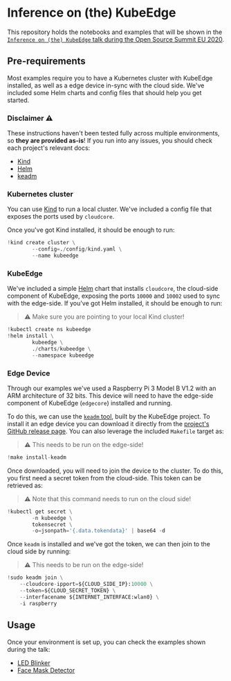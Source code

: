 # Inference on (the) KubeEdge

This repository holds the notebooks and examples that will be shown in the [`Inference on (the) KubeEdge` talk during the Open Source Summit EU 2020](https://osseu2020.sched.com/event/eCFe/inference-on-the-kubeedge-adrian-gonzalez-martin-seldon).

## Pre-requirements

Most examples require you to have a Kubernetes cluster with KubeEdge installed, as well as a edge device in-sync with the cloud side.
We've included some Helm charts and config files that should help you get started.

### Disclaimer :warning:

These instructions haven't been tested fully across multiple environments, so **they are provided as-is**!
If you run into any issues, you should check each project's relevant docs:

- [Kind](https://kind.sigs.k8s.io/docs/user/quick-start/)
- [Helm](https://helm.sh/)
- [keadm](https://docs.kubeedge.io/en/latest/setup/keadm.html)

### Kubernetes cluster

You can use [Kind](https://github.com/kubernetes-sigs/kind) to run a local cluster.
We've included a config file that exposes the ports used by `cloudcore`.

Once you've got Kind installed, it should be enough to run:


```python
!kind create cluster \
		--config=./config/kind.yaml \
		--name kubeedge
```

### KubeEdge

We've included a simple [Helm](https://helm.sh/) chart that installs `cloudcore`, the cloud-side component of KubeEdge, exposing the ports `10000` and `10002` used to sync with the edge-side.
If you've got Helm installed, it should be enough to run:

> :warning: Make sure you are pointing to your local Kind cluster!


```python
!kubectl create ns kubeedge
!helm install \
		kubeedge \
		./charts/kubeedge \
		--namespace kubeedge
```

### Edge Device

Through our examples we've used a Raspberry Pi 3 Model B V1.2 with an ARM architecture of 32 bits.
This device will need to have the edge-side component of KubeEdge (`edgecore`) installed and running.

To do this, we can use the [`keadm` tool](https://docs.kubeedge.io/en/latest/setup/keadm.html), built by the KubeEdge project.
To install it an edge device you can download it directly from the [project's GitHub release page](https://github.com/kubeedge/kubeedge/releases/download/v1.4.0/keadm-v1.4.0-linux-arm.tar.gz).
You can also leverage the included `Makefile` target as:

> :warning: This needs to be run on the edge-side!


```python
!make install-keadm
```

Once downloaded, you will need to join the device to the cluster.
To do this, you first need a secret token from the cloud-side.
This token can be retrieved as:

> :warning: Note that this command needs to run on the cloud side!


```python
!kubectl get secret \
		-n kubeedge \
		tokensecret \
		-o=jsonpath='{.data.tokendata}' | base64 -d
```

Once `keadm` is installed and we've got the token, we can then join to the cloud side by running:

> :warning: This needs to be run on the edge-side!


```python
!sudo keadm join \
    --cloudcore-ipport=${CLOUD_SIDE_IP}:10000 \
    --token=${CLOUD_SECRET_TOKEN} \
    --interfacename ${INTERNET_INTERFACE:wlan0} \
    -i raspberry
```

## Usage

Once your environment is set up, you can check the examples shown during the talk:

- [LED Blinker](./examples/led)
- [Face Mask Detector](./examples/face-mask-detector)


```python

```
